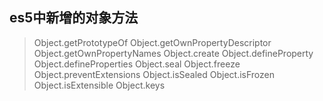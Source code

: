 ## es5中新增的对象方法
> Object.getPrototypeOf
> Object.getOwnPropertyDescriptor
> Object.getOwnPropertyNames
> Object.create
> Object.defineProperty
> Object.defineProperties
> Object.seal
> Object.freeze
> Object.preventExtensions
> Object.isSealed
> Object.isFrozen
> Object.isExtensible
> Object.keys
